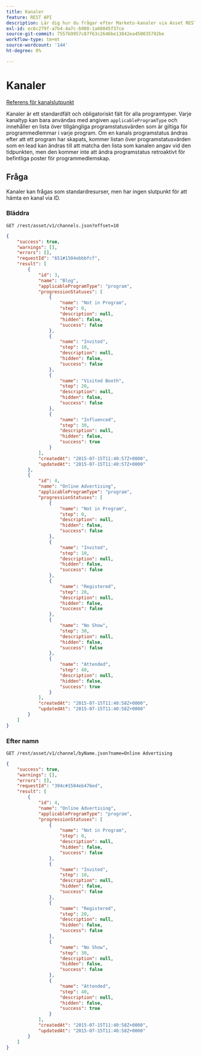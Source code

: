 ```yaml
---
title: Kanaler
feature: REST API
description: Lär dig hur du frågar efter Marketo-kanaler via Asset REST API, bläddrar med sidnumrering eller hämtar efter namn, visar förloppsstatus och förstår regler för programtyper.
exl-id: ec6c279f-a7b4-4a7c-b980-1a68045f37ce
source-git-commit: 7557b9957c87f63c2646be13842ea450035792be
workflow-type: tm+mt
source-wordcount: '144'
ht-degree: 0%

---
```


# Kanaler

[Referens för kanalslutpunkt](https://developer.adobe.com/marketo-apis/api/asset/#tag/Channels)

Kanaler är ett standardfält och obligatoriskt fält för alla programtyper. Varje kanaltyp kan bara användas med angiven `applicableProgramType` och innehåller en lista över tillgängliga programstatusvärden som är giltiga för programmedlemmar i varje program. Om en kanals programstatus ändras efter att ett program har skapats, kommer listan över programstatusvärden som en lead kan ändras till att matcha den lista som kanalen angav vid den tidpunkten, men den kommer inte att ändra programstatus retroaktivt för befintliga poster för programmedlemskap.

## Fråga

Kanaler kan frågas som standardresurser, men har ingen slutpunkt för att hämta en kanal via ID.

### Bläddra

```
GET /rest/asset/v1/channels.json?offset=10
```

```json
{
    "success": true,
    "warnings": [],
    "errors": [],
    "requestId": "651#1504ebbbfcf",
    "result": [
        {
            "id": 3,
            "name": "Blog",
            "applicableProgramType": "program",
            "progressionStatuses": [
                {
                    "name": "Not in Program",
                    "step": 0,
                    "description": null,
                    "hidden": false,
                    "success": false
                },
                {
                    "name": "Invited",
                    "step": 10,
                    "description": null,
                    "hidden": false,
                    "success": false
                },
                {
                    "name": "Visited Booth",
                    "step": 20,
                    "description": null,
                    "hidden": false,
                    "success": false
                },
                {
                    "name": "Influenced",
                    "step": 30,
                    "description": null,
                    "hidden": false,
                    "success": true
                }
            ],
            "createdAt": "2015-07-15T11:40:57Z+0000",
            "updatedAt": "2015-07-15T11:40:57Z+0000"
        },
        {
            "id": 4,
            "name": "Online Advertising",
            "applicableProgramType": "program",
            "progressionStatuses": [
                {
                    "name": "Not in Program",
                    "step": 0,
                    "description": null,
                    "hidden": false,
                    "success": false
                },
                {
                    "name": "Invited",
                    "step": 10,
                    "description": null,
                    "hidden": false,
                    "success": false
                },
                {
                    "name": "Registered",
                    "step": 20,
                    "description": null,
                    "hidden": false,
                    "success": false
                },
                {
                    "name": "No Show",
                    "step": 30,
                    "description": null,
                    "hidden": false,
                    "success": false
                },
                {
                    "name": "Attended",
                    "step": 40,
                    "description": null,
                    "hidden": false,
                    "success": true
                }
            ],
            "createdAt": "2015-07-15T11:40:58Z+0000",
            "updatedAt": "2015-07-15T11:40:58Z+0000"
        }
    ]
}
```

### Efter namn

```
GET /rest/asset/v1/channel/byName.json?name=Online Advertising
```

```json
{
    "success": true,
    "warnings": [],
    "errors": [],
    "requestId": "394c#1504eb476ed",
    "result": [
        {
            "id": 4,
            "name": "Online Advertising",
            "applicableProgramType": "program",
            "progressionStatuses": [
                {
                    "name": "Not in Program",
                    "step": 0,
                    "description": null,
                    "hidden": false,
                    "success": false
                },
                {
                    "name": "Invited",
                    "step": 10,
                    "description": null,
                    "hidden": false,
                    "success": false
                },
                {
                    "name": "Registered",
                    "step": 20,
                    "description": null,
                    "hidden": false,
                    "success": false
                },
                {
                    "name": "No Show",
                    "step": 30,
                    "description": null,
                    "hidden": false,
                    "success": false
                },
                {
                    "name": "Attended",
                    "step": 40,
                    "description": null,
                    "hidden": false,
                    "success": true
                }
            ],
            "createdAt": "2015-07-15T11:40:58Z+0000",
            "updatedAt": "2015-07-15T11:40:58Z+0000"
        }
    ]
}
```
